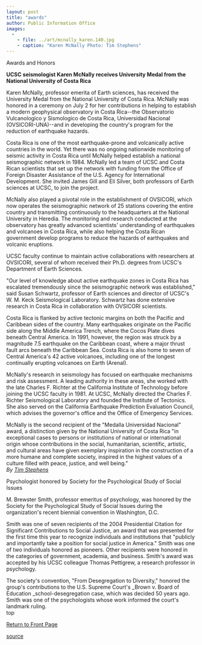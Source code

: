 ```yaml
---
layout: post
title: "awards"
author: Public Information Office
images:
  -
    - file: ../art/mcnally_karen.140.jpg
    - caption: "Karen McNally Photo: Tim Stephens"
---
```


Awards and Honors

**UCSC seismologist Karen McNally receives University Medal from the National University of Costa Rica**

Karen McNally, professor emerita of Earth sciences, has received the University Medal from the National University of Costa Rica. McNally was honored in a ceremony on July 2 for her contributions in helping to establish a modern geophysical observatory in Costa Rica--the Observatorio Vulcanologico y Sismologico de Costa Rica, Universidad Nacional (OVSICORI-UNA)--and in developing the country's program for the reduction of earthquake hazards.

Costa Rica is one of the most earthquake-prone and volcanically active countries in the world. Yet there was no ongoing nationwide monitoring of seismic activity in Costa Rica until McNally helped establish a national seismographic network in 1984. McNally led a team of UCSC and Costa Rican scientists that set up the network with funding from the Office of Foreign Disaster Assistance of the U.S. Agency for International Development. She invited James Gill and Eli Silver, both professors of Earth sciences at UCSC, to join the project.

McNally also played a pivotal role in the establishment of OVSICORI, which now operates the seismographic network of 25 stations covering the entire country and transmitting continuously to the headquarters at the National University in Heredia. The monitoring and research conducted at the observatory has greatly advanced scientists' understanding of earthquakes and volcanoes in Costa Rica, while also helping the Costa Rican government develop programs to reduce the hazards of earthquakes and volcanic eruptions.

UCSC faculty continue to maintain active collaborations with researchers at OVSICORI, several of whom received their Ph.D. degrees from UCSC's Department of Earth Sciences.

"Our level of knowledge about active earthquake zones in Costa Rica has escalated tremendously since the seismographic network was established," said Susan Schwartz, professor of Earth sciences and director of UCSC's W. M. Keck Seismological Laboratory. Schwartz has done extensive research in Costa Rica in collaboration with OVSICORI scientists.

Costa Rica is flanked by active tectonic margins on both the Pacific and Caribbean sides of the country. Many earthquakes originate on the Pacific side along the Middle America Trench, where the Cocos Plate dives beneath Central America. In 1991, however, the region was struck by a magnitude 7.5 earthquake on the Caribbean coast, where a major thrust fault arcs beneath the Caribbean Sea. Costa Rica is also home to seven of Central America's 42 active volcanoes, including one of the longest continually erupting volcanoes on Earth (Arenal).

McNally's research in seismology has focused on earthquake mechanisms and risk assessment. A leading authority in these areas, she worked with the late Charles F. Richter at the California Institute of Technology before joining the UCSC faculty in 1981. At UCSC, McNally directed the Charles F. Richter Seismological Laboratory and founded the Institute of Tectonics. She also served on the California Earthquake Prediction Evaluation Council, which advises the governor's office and the Office of Emergency Services.

McNally is the second recipient of the "Medalla Universidad Nacional" award, a distinction given by the National University of Costa Rica "in exceptional cases to persons or institutions of national or international origin whose contributions in the social, humanitarian, scientific, artistic, and cultural areas have given exemplary inspiration in the construction of a more humane and complete society, inspired in the highest values of a culture filled with peace, justice, and well being."   
_By [Tim Stephens][1]_

Psychologist honored by Society for the Psychological Study of Social Issues

M. Brewster Smith, professor emeritus of psychology, was honored by the Society for the Psychological Study of Social Issues during the organization's recent biennial convention in Washington, D.C.

Smith was one of seven recipients of the 2004 Presidential Citation for Significant Contributions to Social Justice, an award that was presented for the first time this year to recognize individuals and institutions that "publicly and importantly take a position for social justice in America." Smith was one of two individuals honored as pioneers. Other recipients were honored in the categories of government, academia, and business. Smith's award was accepted by his UCSC colleague Thomas Pettigrew, a research professor in psychology.

The society's convention, "From Desegregation to Diversity," honored the group's contributions to the U.S. Supreme Court's _Brown v. Board of Education _school-desegregation case, which was decided 50 years ago. Smith was one of the psychologists whose work informed the court's landmark ruling.   
top

[Return to Front Page][2]

[1]: mailto:stephens@ucsc.edu
[2]: http://currents.ucsc.edu/

[source](http://www1.ucsc.edu/currents/04-05/07-26/awards.html "Permalink to awards")
